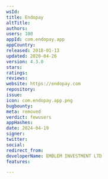 ```yaml
---
wsId: 
title: Endopay
altTitle: 
authors: 
users: 100
appId: com.endopay.app
appCountry: 
released: 2018-01-13
updated: 2020-04-26
version: 4.3.0
stars: 
ratings: 
reviews: 
website: https://endopay.com
repository: 
issue: 
icon: com.endopay.app.png
bugbounty: 
meta: removed
verdict: fewusers
appHashes: 
date: 2024-04-19
signer: 
twitter: 
social: 
redirect_from: 
developerName: EMBLEM INVESTMENT LTD
features: 

---
```


